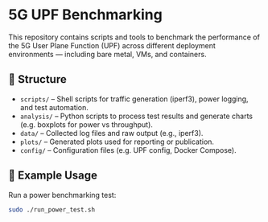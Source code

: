 # 5G UPF Benchmarking

This repository contains scripts and tools to benchmark the performance of the 5G User Plane Function (UPF) across different deployment environments — including bare metal, VMs, and containers.

## 📁 Structure

- `scripts/` – Shell scripts for traffic generation (iperf3), power logging, and test automation.
- `analysis/` – Python scripts to process test results and generate charts (e.g. boxplots for power vs throughput).
- `data/` – Collected log files and raw output (e.g., iperf3).
- `plots/` – Generated plots used for reporting or publication.
- `config/` – Configuration files (e.g. UPF config, Docker Compose).

## 🧪 Example Usage

Run a power benchmarking test:
```bash
sudo ./run_power_test.sh
